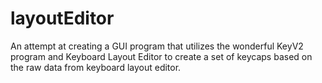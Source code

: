 # layoutEditor
An attempt at creating a GUI program that utilizes the wonderful KeyV2 program and Keyboard Layout Editor to create a set of keycaps based on the raw data from keyboard layout editor. 
